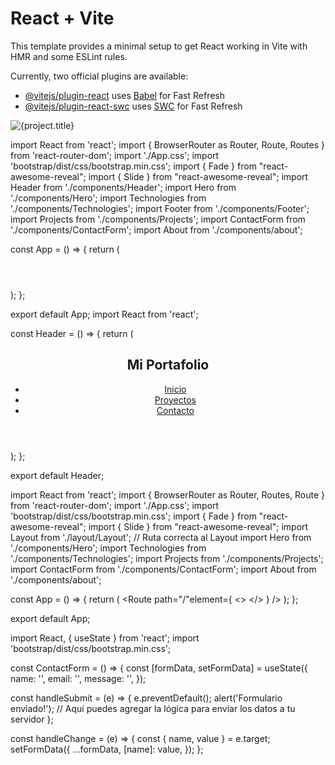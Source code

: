 # React + Vite

This template provides a minimal setup to get React working in Vite with HMR and some ESLint rules.

Currently, two official plugins are available:

- [@vitejs/plugin-react](https://github.com/vitejs/vite-plugin-react/blob/main/packages/plugin-react/README.md) uses [Babel](https://babeljs.io/) for Fast Refresh
- [@vitejs/plugin-react-swc](https://github.com/vitejs/vite-plugin-react-swc) uses [SWC](https://swc.rs/) for Fast Refresh



<img src={project.image} className="card-img-top" alt={project.title} />


import React from 'react';
import { BrowserRouter as Router, Route, Routes } from 'react-router-dom';
import './App.css';
import 'bootstrap/dist/css/bootstrap.min.css';
import { Fade } from "react-awesome-reveal";
import { Slide } from "react-awesome-reveal";
import Header from './components/Header';
import Hero from './components/Hero';
import Technologies from './components/Technologies';
import Footer from './components/Footer';
import Projects from './components/Projects';
import ContactForm from './components/ContactForm';
import About from './components/about';


const App = () => {
  return (
    <div>
      <Header />
        <Fade>
          <Hero />
            <Slide>
              <About/>
              <Technologies />
              <Projects />
            </Slide>
          <ContactForm />
          <Footer />
        </Fade>
    </div>
  );
};

export default App;
import React from 'react';

const Header = () => {
  return (
    <header className="bg-dark text-white py-3 fixed-top w-100">
      <nav className="container d-flex justify-content-between">
        <h1 className="logo">Mi Portafolio</h1>
        <ul className="nav">
          <li className="nav-item">
            <a className="nav-link text-white" href="#hero">Inicio</a>
          </li>
          <li className="nav-item">
            <a className="nav-link text-white" href="#projects">Proyectos</a>
          </li>
          <li className="nav-item">
            <a className="nav-link text-white" href="#contact">Contacto</a>
          </li>
        </ul>
      </nav>
    </header>
  );
};

export default Header;





import React from 'react';
import { BrowserRouter as Router, Routes, Route } from 'react-router-dom';
import './App.css';
import 'bootstrap/dist/css/bootstrap.min.css';
import { Fade } from "react-awesome-reveal";
import { Slide } from "react-awesome-reveal";
import Layout from './layout/Layout';  // Ruta correcta al Layout
import Hero from './components/Hero';
import Technologies from './components/Technologies';
import Projects from './components/Projects';
import ContactForm from './components/ContactForm';
import About from './components/about';

const App = () => {
  return (
    <Router>
      <Layout>
        <Routes>
          <Route
            path="/"element={
              <>
                <Fade>
                  <Hero />
                </Fade>
                <Slide>
                  <About />
                </Slide>
                <Technologies />
                <Projects />
                <ContactForm />
              </>
            }
          />
        </Routes>
      </Layout>
    </Router>
  );
};

export default App;


import React, { useState } from 'react';
import 'bootstrap/dist/css/bootstrap.min.css';



const ContactForm = () => {
  const [formData, setFormData] = useState({
    name: '',
    email: '',
    message: '',
  });

  const handleSubmit = (e) => {
    e.preventDefault();
    alert('Formulario enviado!');
    // Aquí puedes agregar la lógica para enviar los datos a tu servidor
  };

  const handleChange = (e) => {
    const { name, value } = e.target;
    setFormData({
      ...formData,
      [name]: value,
    });
  };

<div className="col-md-8 col-lg-6 mb-3">
